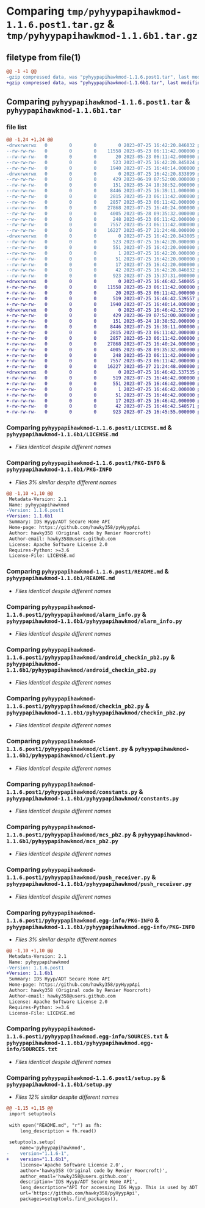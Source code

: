 # Comparing `tmp/pyhyypapihawkmod-1.1.6.post1.tar.gz` & `tmp/pyhyypapihawkmod-1.1.6b1.tar.gz`

## filetype from file(1)

```diff
@@ -1 +1 @@
-gzip compressed data, was "pyhyypapihawkmod-1.1.6.post1.tar", last modified: Tue Jul 25 16:42:20 2023, max compression
+gzip compressed data, was "pyhyypapihawkmod-1.1.6b1.tar", last modified: Tue Jul 25 16:46:42 2023, max compression
```

## Comparing `pyhyypapihawkmod-1.1.6.post1.tar` & `pyhyypapihawkmod-1.1.6b1.tar`

### file list

```diff
@@ -1,24 +1,24 @@
-drwxrwxrwx   0        0        0        0 2023-07-25 16:42:20.846032 pyhyypapihawkmod-1.1.6.post1/
--rw-rw-rw-   0        0        0    11558 2023-05-23 06:11:42.000000 pyhyypapihawkmod-1.1.6.post1/LICENSE.md
--rw-rw-rw-   0        0        0       20 2023-05-23 06:11:42.000000 pyhyypapihawkmod-1.1.6.post1/MANIFEST.in
--rw-rw-rw-   0        0        0      523 2023-07-25 16:42:20.845024 pyhyypapihawkmod-1.1.6.post1/PKG-INFO
--rw-rw-rw-   0        0        0     1940 2023-07-25 16:40:14.000000 pyhyypapihawkmod-1.1.6.post1/README.md
-drwxrwxrwx   0        0        0        0 2023-07-25 16:42:20.833899 pyhyypapihawkmod-1.1.6.post1/pyhyypapihawkmod/
--rw-rw-rw-   0        0        0      429 2023-06-19 07:52:00.000000 pyhyypapihawkmod-1.1.6.post1/pyhyypapihawkmod/__init__.py
--rw-rw-rw-   0        0        0      151 2023-05-24 18:38:52.000000 pyhyypapihawkmod-1.1.6.post1/pyhyypapihawkmod/__main__.py
--rw-rw-rw-   0        0        0     8446 2023-07-25 16:39:11.000000 pyhyypapihawkmod-1.1.6.post1/pyhyypapihawkmod/alarm_info.py
--rw-rw-rw-   0        0        0     2815 2023-05-23 06:11:42.000000 pyhyypapihawkmod-1.1.6.post1/pyhyypapihawkmod/android_checkin_pb2.py
--rw-rw-rw-   0        0        0     2857 2023-05-23 06:11:42.000000 pyhyypapihawkmod-1.1.6.post1/pyhyypapihawkmod/checkin_pb2.py
--rw-rw-rw-   0        0        0    27868 2023-07-25 16:40:24.000000 pyhyypapihawkmod-1.1.6.post1/pyhyypapihawkmod/client.py
--rw-rw-rw-   0        0        0     4005 2023-05-28 09:35:32.000000 pyhyypapihawkmod-1.1.6.post1/pyhyypapihawkmod/constants.py
--rw-rw-rw-   0        0        0      248 2023-05-23 06:11:42.000000 pyhyypapihawkmod-1.1.6.post1/pyhyypapihawkmod/exceptions.py
--rw-rw-rw-   0        0        0     7557 2023-05-23 06:11:42.000000 pyhyypapihawkmod-1.1.6.post1/pyhyypapihawkmod/mcs_pb2.py
--rw-rw-rw-   0        0        0    16227 2023-05-27 21:24:48.000000 pyhyypapihawkmod-1.1.6.post1/pyhyypapihawkmod/push_receiver.py
-drwxrwxrwx   0        0        0        0 2023-07-25 16:42:20.843005 pyhyypapihawkmod-1.1.6.post1/pyhyypapihawkmod.egg-info/
--rw-rw-rw-   0        0        0      523 2023-07-25 16:42:20.000000 pyhyypapihawkmod-1.1.6.post1/pyhyypapihawkmod.egg-info/PKG-INFO
--rw-rw-rw-   0        0        0      551 2023-07-25 16:42:20.000000 pyhyypapihawkmod-1.1.6.post1/pyhyypapihawkmod.egg-info/SOURCES.txt
--rw-rw-rw-   0        0        0        1 2023-07-25 16:42:20.000000 pyhyypapihawkmod-1.1.6.post1/pyhyypapihawkmod.egg-info/dependency_links.txt
--rw-rw-rw-   0        0        0       51 2023-07-25 16:42:20.000000 pyhyypapihawkmod-1.1.6.post1/pyhyypapihawkmod.egg-info/requires.txt
--rw-rw-rw-   0        0        0       17 2023-07-25 16:42:20.000000 pyhyypapihawkmod-1.1.6.post1/pyhyypapihawkmod.egg-info/top_level.txt
--rw-rw-rw-   0        0        0       42 2023-07-25 16:42:20.846032 pyhyypapihawkmod-1.1.6.post1/setup.cfg
--rw-rw-rw-   0        0        0      923 2023-07-25 15:37:31.000000 pyhyypapihawkmod-1.1.6.post1/setup.py
+drwxrwxrwx   0        0        0        0 2023-07-25 16:46:42.540065 pyhyypapihawkmod-1.1.6b1/
+-rw-rw-rw-   0        0        0    11558 2023-05-23 06:11:42.000000 pyhyypapihawkmod-1.1.6b1/LICENSE.md
+-rw-rw-rw-   0        0        0       20 2023-05-23 06:11:42.000000 pyhyypapihawkmod-1.1.6b1/MANIFEST.in
+-rw-rw-rw-   0        0        0      519 2023-07-25 16:46:42.539557 pyhyypapihawkmod-1.1.6b1/PKG-INFO
+-rw-rw-rw-   0        0        0     1940 2023-07-25 16:40:14.000000 pyhyypapihawkmod-1.1.6b1/README.md
+drwxrwxrwx   0        0        0        0 2023-07-25 16:46:42.527890 pyhyypapihawkmod-1.1.6b1/pyhyypapihawkmod/
+-rw-rw-rw-   0        0        0      429 2023-06-19 07:52:00.000000 pyhyypapihawkmod-1.1.6b1/pyhyypapihawkmod/__init__.py
+-rw-rw-rw-   0        0        0      151 2023-05-24 18:38:52.000000 pyhyypapihawkmod-1.1.6b1/pyhyypapihawkmod/__main__.py
+-rw-rw-rw-   0        0        0     8446 2023-07-25 16:39:11.000000 pyhyypapihawkmod-1.1.6b1/pyhyypapihawkmod/alarm_info.py
+-rw-rw-rw-   0        0        0     2815 2023-05-23 06:11:42.000000 pyhyypapihawkmod-1.1.6b1/pyhyypapihawkmod/android_checkin_pb2.py
+-rw-rw-rw-   0        0        0     2857 2023-05-23 06:11:42.000000 pyhyypapihawkmod-1.1.6b1/pyhyypapihawkmod/checkin_pb2.py
+-rw-rw-rw-   0        0        0    27868 2023-07-25 16:40:24.000000 pyhyypapihawkmod-1.1.6b1/pyhyypapihawkmod/client.py
+-rw-rw-rw-   0        0        0     4005 2023-05-28 09:35:32.000000 pyhyypapihawkmod-1.1.6b1/pyhyypapihawkmod/constants.py
+-rw-rw-rw-   0        0        0      248 2023-05-23 06:11:42.000000 pyhyypapihawkmod-1.1.6b1/pyhyypapihawkmod/exceptions.py
+-rw-rw-rw-   0        0        0     7557 2023-05-23 06:11:42.000000 pyhyypapihawkmod-1.1.6b1/pyhyypapihawkmod/mcs_pb2.py
+-rw-rw-rw-   0        0        0    16227 2023-05-27 21:24:48.000000 pyhyypapihawkmod-1.1.6b1/pyhyypapihawkmod/push_receiver.py
+drwxrwxrwx   0        0        0        0 2023-07-25 16:46:42.537535 pyhyypapihawkmod-1.1.6b1/pyhyypapihawkmod.egg-info/
+-rw-rw-rw-   0        0        0      519 2023-07-25 16:46:42.000000 pyhyypapihawkmod-1.1.6b1/pyhyypapihawkmod.egg-info/PKG-INFO
+-rw-rw-rw-   0        0        0      551 2023-07-25 16:46:42.000000 pyhyypapihawkmod-1.1.6b1/pyhyypapihawkmod.egg-info/SOURCES.txt
+-rw-rw-rw-   0        0        0        1 2023-07-25 16:46:42.000000 pyhyypapihawkmod-1.1.6b1/pyhyypapihawkmod.egg-info/dependency_links.txt
+-rw-rw-rw-   0        0        0       51 2023-07-25 16:46:42.000000 pyhyypapihawkmod-1.1.6b1/pyhyypapihawkmod.egg-info/requires.txt
+-rw-rw-rw-   0        0        0       17 2023-07-25 16:46:42.000000 pyhyypapihawkmod-1.1.6b1/pyhyypapihawkmod.egg-info/top_level.txt
+-rw-rw-rw-   0        0        0       42 2023-07-25 16:46:42.540571 pyhyypapihawkmod-1.1.6b1/setup.cfg
+-rw-rw-rw-   0        0        0      923 2023-07-25 16:45:55.000000 pyhyypapihawkmod-1.1.6b1/setup.py
```

### Comparing `pyhyypapihawkmod-1.1.6.post1/LICENSE.md` & `pyhyypapihawkmod-1.1.6b1/LICENSE.md`

 * *Files identical despite different names*

### Comparing `pyhyypapihawkmod-1.1.6.post1/PKG-INFO` & `pyhyypapihawkmod-1.1.6b1/PKG-INFO`

 * *Files 3% similar despite different names*

```diff
@@ -1,10 +1,10 @@
 Metadata-Version: 2.1
 Name: pyhyypapihawkmod
-Version: 1.1.6.post1
+Version: 1.1.6b1
 Summary: IDS Hyyp/ADT Secure Home API
 Home-page: https://github.com/hawky358/pyHyypApi
 Author: hawky358 (Original code by Renier Moorcroft)
 Author-email: hawky358@users.github.com
 License: Apache Software License 2.0
 Requires-Python: >=3.6
 License-File: LICENSE.md
```

### Comparing `pyhyypapihawkmod-1.1.6.post1/README.md` & `pyhyypapihawkmod-1.1.6b1/README.md`

 * *Files identical despite different names*

### Comparing `pyhyypapihawkmod-1.1.6.post1/pyhyypapihawkmod/alarm_info.py` & `pyhyypapihawkmod-1.1.6b1/pyhyypapihawkmod/alarm_info.py`

 * *Files identical despite different names*

### Comparing `pyhyypapihawkmod-1.1.6.post1/pyhyypapihawkmod/android_checkin_pb2.py` & `pyhyypapihawkmod-1.1.6b1/pyhyypapihawkmod/android_checkin_pb2.py`

 * *Files identical despite different names*

### Comparing `pyhyypapihawkmod-1.1.6.post1/pyhyypapihawkmod/checkin_pb2.py` & `pyhyypapihawkmod-1.1.6b1/pyhyypapihawkmod/checkin_pb2.py`

 * *Files identical despite different names*

### Comparing `pyhyypapihawkmod-1.1.6.post1/pyhyypapihawkmod/client.py` & `pyhyypapihawkmod-1.1.6b1/pyhyypapihawkmod/client.py`

 * *Files identical despite different names*

### Comparing `pyhyypapihawkmod-1.1.6.post1/pyhyypapihawkmod/constants.py` & `pyhyypapihawkmod-1.1.6b1/pyhyypapihawkmod/constants.py`

 * *Files identical despite different names*

### Comparing `pyhyypapihawkmod-1.1.6.post1/pyhyypapihawkmod/mcs_pb2.py` & `pyhyypapihawkmod-1.1.6b1/pyhyypapihawkmod/mcs_pb2.py`

 * *Files identical despite different names*

### Comparing `pyhyypapihawkmod-1.1.6.post1/pyhyypapihawkmod/push_receiver.py` & `pyhyypapihawkmod-1.1.6b1/pyhyypapihawkmod/push_receiver.py`

 * *Files identical despite different names*

### Comparing `pyhyypapihawkmod-1.1.6.post1/pyhyypapihawkmod.egg-info/PKG-INFO` & `pyhyypapihawkmod-1.1.6b1/pyhyypapihawkmod.egg-info/PKG-INFO`

 * *Files 3% similar despite different names*

```diff
@@ -1,10 +1,10 @@
 Metadata-Version: 2.1
 Name: pyhyypapihawkmod
-Version: 1.1.6.post1
+Version: 1.1.6b1
 Summary: IDS Hyyp/ADT Secure Home API
 Home-page: https://github.com/hawky358/pyHyypApi
 Author: hawky358 (Original code by Renier Moorcroft)
 Author-email: hawky358@users.github.com
 License: Apache Software License 2.0
 Requires-Python: >=3.6
 License-File: LICENSE.md
```

### Comparing `pyhyypapihawkmod-1.1.6.post1/pyhyypapihawkmod.egg-info/SOURCES.txt` & `pyhyypapihawkmod-1.1.6b1/pyhyypapihawkmod.egg-info/SOURCES.txt`

 * *Files identical despite different names*

### Comparing `pyhyypapihawkmod-1.1.6.post1/setup.py` & `pyhyypapihawkmod-1.1.6b1/setup.py`

 * *Files 12% similar despite different names*

```diff
@@ -1,15 +1,15 @@
 import setuptools
 
 with open("README.md", "r") as fh:
     long_description = fh.read()
 
 setuptools.setup(
     name='pyhyypapihawkmod',
-    version="1.1.6-1",
+    version="1.1.6b1",
     license='Apache Software License 2.0',
     author='hawky358 (Original code by Renier Moorcroft)',
     author_email='hawky358@users.github.com',
     description='IDS Hyyp/ADT Secure Home API',
     long_description="API for accessing IDS Hyyp. This is used by ADT Home Connect and possibly others. Please view readme on github (Based on 0.0.0.8 by Renier Moorcroft with updated protobuf files) ",
     url='https://github.com/hawky358/pyHyypApi',
     packages=setuptools.find_packages(),
```

